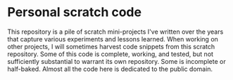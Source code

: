 # Personal scratch code

This repository is a pile of scratch mini-projects I've written over the
years that capture various experiments and lessons learned. When working
on other projects, I will sometimes harvest code snippets from this
scratch repository. Some of this code is complete, working, and tested,
but not sufficiently substantial to warrant its own repository. Some is
incomplete or half-baked. Almost all the code here is dedicated to the
public domain.
